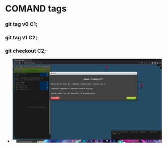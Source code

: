 # COMAND tags

### git tag v0 C1;
### git tag v1 C2;
### git checkout C2;

+ ![Imagen15](/comandos/imagenes/15.PNG)